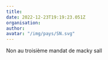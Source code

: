```yaml
---
title: 
date: 2022-12-23T19:19:23.051Z
organisation: 
author: 
avatar: "/img/pays/SN.svg"
---
```


Non au troisième mandat de macky sall